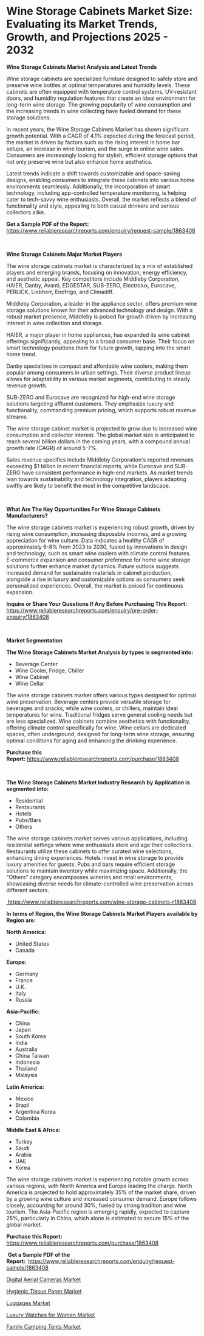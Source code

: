 <p><h1>Wine Storage Cabinets Market Size: Evaluating its Market Trends, Growth, and Projections 2025 - 2032</h1></p><p><strong>Wine Storage Cabinets Market Analysis and Latest Trends</strong></p>
<p><p>Wine storage cabinets are specialized furniture designed to safely store and preserve wine bottles at optimal temperatures and humidity levels. These cabinets are often equipped with temperature control systems, UV-resistant doors, and humidity regulation features that create an ideal environment for long-term wine storage. The growing popularity of wine consumption and the increasing trends in wine collecting have fueled demand for these storage solutions.</p><p>In recent years, the Wine Storage Cabinets Market has shown significant growth potential. With a CAGR of 4.1% expected during the forecast period, the market is driven by factors such as the rising interest in home bar setups, an increase in wine tourism, and the surge in online wine sales. Consumers are increasingly looking for stylish, efficient storage options that not only preserve wine but also enhance home aesthetics.</p><p>Latest trends indicate a shift towards customizable and space-saving designs, enabling consumers to integrate these cabinets into various home environments seamlessly. Additionally, the incorporation of smart technology, including app-controlled temperature monitoring, is helping cater to tech-savvy wine enthusiasts. Overall, the market reflects a blend of functionality and style, appealing to both casual drinkers and serious collectors alike.</p></p>
<p><strong>Get a Sample PDF of the Report:&nbsp;</strong> <a href="https://www.reliableresearchreports.com/enquiry/request-sample/1863408?utm_campaign=83&utm_medium=2&utm_source=Github&utm_content=ia&utm_term=07022025&utm_id=wine-storage-cabinets">https://www.reliableresearchreports.com/enquiry/request-sample/1863408</a></p>
<p>&nbsp;</p>
<p><strong>Wine Storage Cabinets Major Market Players</strong></p>
<p><p>The wine storage cabinets market is characterized by a mix of established players and emerging brands, focusing on innovation, energy efficiency, and aesthetic appeal. Key competitors include Middleby Corporation, HAIER, Danby, Avanti, EDGESTAR, SUB-ZERO, Electrolux, Eurocave, PERLICK, Liebherr, Enofrigo, and Climadiff.</p><p>Middleby Corporation, a leader in the appliance sector, offers premium wine storage solutions known for their advanced technology and design. With a robust market presence, Middleby is poised for growth driven by increasing interest in wine collection and storage.</p><p>HAIER, a major player in home appliances, has expanded its wine cabinet offerings significantly, appealing to a broad consumer base. Their focus on smart technology positions them for future growth, tapping into the smart home trend.</p><p>Danby specializes in compact and affordable wine coolers, making them popular among consumers in urban settings. Their diverse product lineup allows for adaptability in various market segments, contributing to steady revenue growth.</p><p>SUB-ZERO and Eurocave are recognized for high-end wine storage solutions targeting affluent customers. They emphasize luxury and functionality, commanding premium pricing, which supports robust revenue streams.</p><p>The wine storage cabinet market is projected to grow due to increased wine consumption and collector interest. The global market size is anticipated to reach several billion dollars in the coming years, with a compound annual growth rate (CAGR) of around 5-7%.</p><p>Sales revenue specifics include Middleby Corporation's reported revenues exceeding $1 billion in recent financial reports, while Eurocave and SUB-ZERO have consistent performance in high-end markets. As market trends lean towards sustainability and technology integration, players adapting swiftly are likely to benefit the most in the competitive landscape.</p></p>
<p>&nbsp;</p>
<p><strong>What Are The Key Opportunities For Wine Storage Cabinets Manufacturers?</strong></p>
<p><p>The wine storage cabinets market is experiencing robust growth, driven by rising wine consumption, increasing disposable incomes, and a growing appreciation for wine culture. Data indicates a healthy CAGR of approximately 6-8% from 2023 to 2030, fueled by innovations in design and technology, such as smart wine coolers with climate control features. E-commerce expansion and consumer preference for home wine storage solutions further enhance market dynamics. Future outlook suggests increased demand for sustainable materials in cabinet production, alongside a rise in luxury and customizable options as consumers seek personalized experiences. Overall, the market is poised for continuous expansion.</p></p>
<p><strong>Inquire or Share Your Questions If Any Before Purchasing This Report:</strong> <a href="https://www.reliableresearchreports.com/enquiry/pre-order-enquiry/1863408?utm_campaign=83&utm_medium=2&utm_source=Github&utm_content=ia&utm_term=07022025&utm_id=wine-storage-cabinets">https://www.reliableresearchreports.com/enquiry/pre-order-enquiry/1863408</a></p>
<p>&nbsp;</p>
<p><strong>Market Segmentation</strong></p>
<p><strong>The Wine Storage Cabinets Market Analysis by types is segmented into:</strong></p>
<p><ul><li>Beverage Center</li><li>Wine Cooler, Fridge, Chiller</li><li>Wine Cabinet</li><li>Wine Cellar</li></ul></p>
<p><p>The wine storage cabinets market offers various types designed for optimal wine preservation. Beverage centers provide versatile storage for beverages and snacks, while wine coolers, or chillers, maintain ideal temperatures for wine. Traditional fridges serve general cooling needs but are less specialized. Wine cabinets combine aesthetics with functionality, offering climate control specifically for wine. Wine cellars are dedicated spaces, often underground, designed for long-term wine storage, ensuring optimal conditions for aging and enhancing the drinking experience.</p></p>
<p><strong>Purchase this Report:&nbsp;</strong><a href="https://www.reliableresearchreports.com/purchase/1863408?utm_campaign=83&utm_medium=2&utm_source=Github&utm_content=ia&utm_term=07022025&utm_id=wine-storage-cabinets">https://www.reliableresearchreports.com/purchase/1863408</a></p>
<p>&nbsp;</p>
<p><strong>The Wine Storage Cabinets Market Industry Research by Application is segmented into:</strong></p>
<p><ul><li>Residential</li><li>Restaurants</li><li>Hotels</li><li>Pubs/Bars</li><li>Others</li></ul></p>
<p><p>The wine storage cabinets market serves various applications, including residential settings where wine enthusiasts store and age their collections. Restaurants utilize these cabinets to offer curated wine selections, enhancing dining experiences. Hotels invest in wine storage to provide luxury amenities for guests. Pubs and bars require efficient storage solutions to maintain inventory while maximizing space. Additionally, the "Others" category encompasses wineries and retail environments, showcasing diverse needs for climate-controlled wine preservation across different sectors.</p></p>
<p><a href="https://www.reliableresearchreports.com/wine-storage-cabinets-r1863408?utm_campaign=83&utm_medium=2&utm_source=Github&utm_content=ia&utm_term=07022025&utm_id=wine-storage-cabinets">&nbsp;https://www.reliableresearchreports.com/wine-storage-cabinets-r1863408</a></p>
<p><strong>In terms of Region, the Wine Storage Cabinets Market Players available by Region are:</strong></p>
<p>
    <p> <strong> North America: </strong>
        <ul>
            <li>United States</li>
            <li>Canada</li>
        </ul>
        </p> 
    <p> <strong> Europe: </strong>
        <ul>
            <li>Germany</li>
            <li>France</li>
            <li>U.K.</li>
            <li>Italy</li>
            <li>Russia</li>
        </ul>
        </p> 
    <p> <strong> Asia-Pacific: </strong>
        <ul>
            <li>China</li>
            <li>Japan</li>
            <li>South Korea</li>
            <li>India</li>
            <li>Australia</li>
            <li>China Taiwan</li>
            <li>Indonesia</li>
            <li>Thailand</li>
            <li>Malaysia</li>
        </ul>
        </p> 
    <p> <strong> Latin America: </strong>
        <ul>
            <li>Mexico</li>
            <li>Brazil</li>
            <li>Argentina Korea</li>
            <li>Colombia</li>
        </ul>
        </p> 
    <p> <strong> Middle East & Africa: </strong>
        <ul>
            <li>Turkey</li>
            <li>Saudi</li>
            <li>Arabia</li>
            <li>UAE</li>
            <li>Korea</li>
        </ul>
    </p>
    </p>
<p><p>The wine storage cabinets market is experiencing notable growth across various regions, with North America and Europe leading the charge. North America is projected to hold approximately 35% of the market share, driven by a growing wine culture and increased consumer demand. Europe follows closely, accounting for around 30%, fueled by strong tradition and wine tourism. The Asia-Pacific region is emerging rapidly, expected to capture 25%, particularly in China, which alone is estimated to secure 15% of the global market.</p></p>
<p><strong>Purchase this Report: </strong><a href="https://www.reliableresearchreports.com/purchase/1863408?utm_campaign=83&utm_medium=2&utm_source=Github&utm_content=ia&utm_term=07022025&utm_id=wine-storage-cabinets">https://www.reliableresearchreports.com/purchase/1863408</a></p>
<p>&nbsp;<strong>Get a Sample PDF of the Report:&nbsp;&nbsp;</strong><a href="https://www.reliableresearchreports.com/enquiry/request-sample/1863408?utm_campaign=83&utm_medium=2&utm_source=Github&utm_content=ia&utm_term=07022025&utm_id=wine-storage-cabinets">https://www.reliableresearchreports.com/enquiry/request-sample/1863408</a></p>
<p><strong></strong></p>
<p><p><a href="https://github.com/iroldilom/Market-Research-Report-List-1/blob/main/digital-aerial-cameras-market.md?utm_campaign=83&utm_medium=2&utm_source=Github&utm_content=ia&utm_term=07022025&utm_id=wine-storage-cabinets">Digital Aerial Cameras Market</a></p><p><a href="https://github.com/moazugavate/Market-Research-Report-List-1/blob/main/hygienic-tissue-paper-market.md?utm_campaign=83&utm_medium=2&utm_source=Github&utm_content=ia&utm_term=07022025&utm_id=wine-storage-cabinets">Hygienic Tissue Paper Market</a></p><p><a href="https://github.com/slmagaddam/Market-Research-Report-List-1/blob/main/luggages-market.md?utm_campaign=83&utm_medium=2&utm_source=Github&utm_content=ia&utm_term=07022025&utm_id=wine-storage-cabinets">Luggages Market</a></p><p><a href="https://github.com/phephezxnf/Market-Research-Report-List-1/blob/main/luxury-watches-for-women-market.md?utm_campaign=83&utm_medium=2&utm_source=Github&utm_content=ia&utm_term=07022025&utm_id=wine-storage-cabinets">Luxury Watches for Women Market</a></p><p><a href="https://github.com/watzondechao/Market-Research-Report-List-1/blob/main/family-camping-tents-market.md?utm_campaign=83&utm_medium=2&utm_source=Github&utm_content=ia&utm_term=07022025&utm_id=wine-storage-cabinets">Family Camping Tents Market</a></p></p>